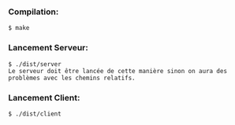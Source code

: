 ### Compilation:
	$ make

### Lancement Serveur:
	$ ./dist/server
	Le serveur doit être lancée de cette manière sinon on aura des problèmes avec les chemins relatifs.

### Lancement Client:
	$ ./dist/client

